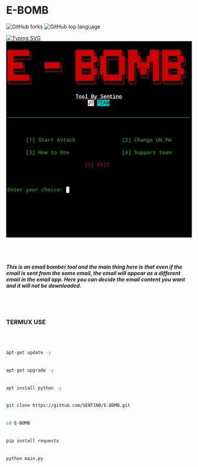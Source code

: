 # E-BOMB
<img alt="GitHub forks" src="https://img.shields.io/github/forks/SENTIN0/E-BOMB?style=social">
<img alt="GitHub top language" src="https://img.shields.io/github/languages/top/SENTIN0/E-BOMB">


[![Typing SVG](https://readme-typing-svg.demolab.com?font=Fira+Code&pause=1000&color=F72D2D&width=435&lines=TOOL+BY+SENTINO;JF+TEAM)](https://git.io/typing-svg)
<br>
![Alt text](./src/Img01.jpg)


<br>
<br>

##### This is an email bomber tool and the main thing here is that even if the email is sent from the same email, the email will appear as a different email in the email app.  Here you can decide the email content you want and it will not be downloaded.

<br>
<br>

### TERMUX USE
<br>

```bash

apt-get update -y

```
```bash

apt-get upgrade -y

```
```bash

apt install python -y

```
```bash

git clone https://github.com/SENTIN0/E-BOMB.git

```
```bash

cd E-BOMB

```
```bash

pip install requests

```
```bash

python main.py

```
